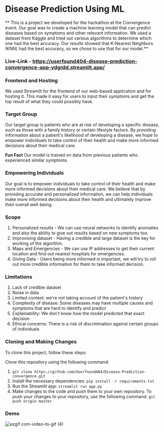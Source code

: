 # Disease Prediction Using ML

** This is a project we developed for the hackathon at the Convergence event. Our goal was to create a machine learning model that can predict diseases based on symptoms and other relevant information. We used a dataset from Kaggle and tried out various algorithms to determine which one had the best accuracy. Our results showed that K-Nearest Neighbors (KNN) had the best accuracy, so we chose to use that for our model.**

### Live-Link - https://userfound404-disease-prediction-convergence-app-ydgrdd.streamlit.app/


### Frontend and Hosting
We used Streamlit for the frontend of our web-based application and for hosting it. This made it easy for users to input their symptoms and get the top result of what they could possibly have.

### Target Group
Our target group is patients who are at risk of developing a specific disease, such as those with a family history or certain lifestyle factors. By providing information about a patient's likelihood of developing a disease, we hope to empower individuals to take control of their health and make more informed decisions about their medical care.

**Fun Fact**
Our model is trained on data from previous patients who experienced similar symptoms.

### Empowering Individuals
Our goal is to empower individuals to take control of their health and make more informed decisions about their medical care. We believe that by providing accurate and personalized information, we can help individuals make more informed decisions about their health and ultimately improve their overall well-being.

### Scope
1. Personalized results - We can use neural networks to identify anomalies and also the ability to give out results based on new symptoms too.
2. Improvising dataset - Having a credible and large dataset is the key for working of the algorithm.
3. Maps and Emergencies - We can use IP addresses to get their current location and find out nearest hospitals for emergencies.
4. Giving Data - Users being more informed is important, we will try to roll out more credible information for them to take informed decision.


### Limitations
1. Lack of credible dataset
2. Noise in data
3. Limited context: we're not taking account of the patient's history
4. Complexity of disease: Some diseases may have multiple causes and symptoms that are hard to identify and predict
5. Explainability: We don't know how the model predicted that exact decision
6. Ethical concerns: There is a risk of discrimination against certain groups of individuals


### Cloning and Making Changes
To clone this project, follow these steps:

Clone this repository using the following command:

1. `git clone https://github.com/Userfound404/Disease-Prediction-convergence.git`
2. Install the necessary dependencies: `pip install -r requirements.txt`
3. Run the Streamlit app:
`streamlit run app.py`
4. Make changes to the code and push them to your own repository. To push your changes to your repository, use the following command:
`git push origin master`


### Demo
![ezgif com-video-to-gif (4)](https://user-images.githubusercontent.com/97509220/226199413-81463f09-acc4-453d-867a-ea3102808e55.gif)

